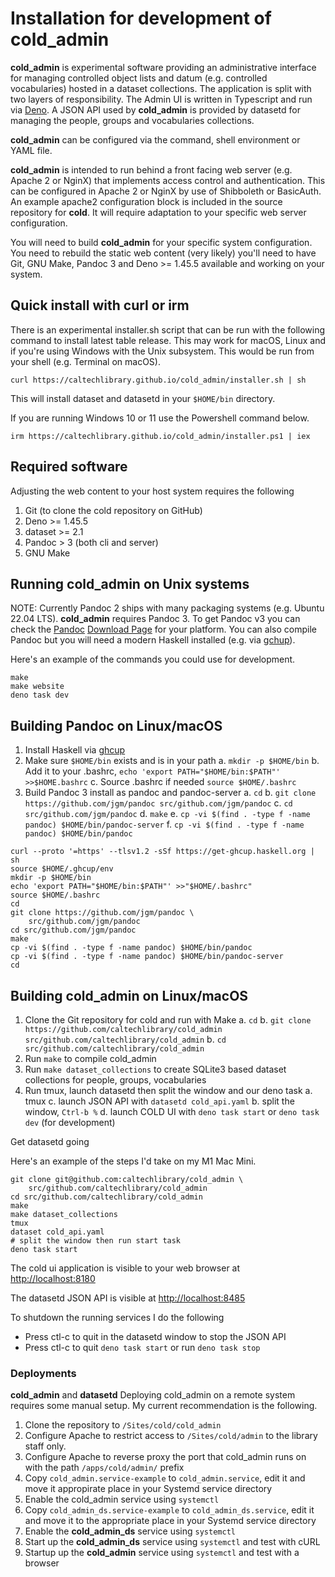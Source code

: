 
Installation for development of **cold_admin**
==============================================

**cold_admin** is experimental software providing an administrative interface for managing controlled object lists and datum (e.g. controlled vocabularies) hosted in a dataset collections. The application is split with two layers of responsibility. The Admin UI is written in Typescript and run via [Deno](https://deno.land). A JSON API used by __cold_admin__ is provided by datasetd for managing the people, groups and vocabularies collections.

**cold_admin** can be configured via the command, shell environment or YAML file.

**cold_admin** is intended to run behind a front facing web server (e.g. Apache 2 or NginX) that implements access control and authentication. This can be configured in Apache 2 or NginX by use of Shibboleth or BasicAuth.  An example apache2 configuration block is included in the source repository for **cold**. It will require adaptation to your specific web server configuration.

You will need to build **cold_admin** for your specific system configuration.  You need to rebuild the static web content (very likely) you'll need to have Git, GNU Make, Pandoc 3 and Deno >= 1.45.5 available and working on your system.

Quick install with curl or irm
------------------------------

There is an experimental installer.sh script that can be run with the
following command to install latest table release. This may work for
macOS, Linux and if you're using Windows with the Unix subsystem. This
would be run from your shell (e.g. Terminal on macOS).

~~~
curl https://caltechlibrary.github.io/cold_admin/installer.sh | sh
~~~

This will install dataset and datasetd in your `$HOME/bin` directory.

If you are running Windows 10 or 11 use the Powershell command
below.

~~~
irm https://caltechlibrary.github.io/cold_admin/installer.ps1 | iex
~~~

Required software
-----------------

Adjusting the web content to your host system requires the following

1. Git (to clone the cold repository on GitHub)
2. Deno >= 1.45.5
2. dataset >= 2.1
4. Pandoc > 3 (both cli and server)
5. GNU Make

Running cold_admin on Unix systems
-------------------------------

NOTE: Currently Pandoc 2 ships with many packaging systems (e.g. Ubuntu 22.04 LTS). **cold_admin** requires Pandoc 3. To get Pandoc v3 you can check the [Pandoc](https://pandoc.org) [Download Page](https://pandoc.org/downloads) for your platform. You can also compile Pandoc but you will need a modern Haskell installed (e.g. via [gchup](https://www.haskell.org/ghcup/)). 

Here's an example of the commands you could use for development.

~~~
make
make website
deno task dev
~~~

Building Pandoc on Linux/macOS
------------------------------

1. Install Haskell via [ghcup](https://www.haskell.org/ghcup/)
2. Make sure `$HOME/bin` exists and is in your path
    a. `mkdir -p $HOME/bin`
    b. Add it to your .bashrc, `echo 'export PATH="$HOME/bin:$PATH"' >>$HOME.bashrc`
    c. Source .bashrc if needed `source $HOME/.bashrc`
3. Build Pandoc 3 install as pandoc and pandoc-server
    a. `cd`
    b. `git clone https://github.com/jgm/pandoc src/github.com/jgm/pandoc`
    c. `cd src/github.com/jgm/pandoc`
    d. `make`
    e. `cp -vi $(find . -type f -name pandoc) $HOME/bin/pandoc-server`
    f. `cp -vi $(find . -type f -name pandoc) $HOME/bin/pandoc`

~~~
curl --proto '=https' --tlsv1.2 -sSf https://get-ghcup.haskell.org | sh
source $HOME/.ghcup/env
mkdir -p $HOME/bin
echo 'export PATH="$HOME/bin:$PATH"' >>"$HOME/.bashrc"
source $HOME/.bashrc
cd
git clone https://github.com/jgm/pandoc \
    src/github.com/jgm/pandoc
cd src/github.com/jgm/pandoc
make
cp -vi $(find . -type f -name pandoc) $HOME/bin/pandoc
cp -vi $(find . -type f -name pandoc) $HOME/bin/pandoc-server
cd
~~~

Building cold_admin on Linux/macOS
----------------------------------

1. Clone the Git repository for cold and run with Make
    a. `cd`
    b. `git clone https://github.com/caltechlibrary/cold_admin src/github.com/caltechlibrary/cold_admin`
    b. `cd src/github.com/caltechlibrary/cold_admin`
2. Run `make` to compile cold_admin
3. Run `make dataset_collections` to create SQLite3 based dataset collections for people, groups, vocabularies
4. Run tmux, launch datasetd then split the window and our deno task
    a. tmux
    c. launch JSON API with `datasetd cold_api.yaml`
    b. split the window, `Ctrl-b %`
    d. launch COLD UI with `deno task start` or `deno task dev` (for development)

Get datasetd going

Here's an example of the steps I'd take on my M1 Mac Mini. 

~~~
git clone git@github.com:caltechlibrary/cold_admin \
    src/github.com/caltechlibrary/cold_admin
cd src/github.com/caltechlibrary/cold_admin
make
make dataset_collections
tmux
dataset cold_api.yaml
# split the window then run start task
deno task start
~~~

The cold ui application is visible to your web browser at <http://localhost:8180>

The datasetd JSON API is visible at <http://localhost:8485>

To shutdown the running services I do the following

- Press ctl-c to quit in the datasetd window to stop the JSON API
- Press ctl-c to quit `deno task start` or run `deno task stop`

### Deployments

**cold_admin**  and **datasetd**
Deploying cold_admin on a remote system requires some manual setup.  My current recommendation is the following.

1. Clone the repository to `/Sites/cold/cold_admin`
2. Configure Apache to restrict access to `/Sites/cold/admin` to the library staff only.
3. Configure Apache to reverse proxy the port that cold_admin runs on with the path `/apps/cold/admin/` prefix
4. Copy `cold_admin.service-example` to `cold_admin.service`, edit it and move it appropirate place in your Systemd service directory
5. Enable the cold_admin service using `systemctl`
6. Copy `cold_admin_ds.service-example` to `cold_admin_ds.service`, edit it and move it to the appropriate place in your Systemd service directory
7. Enable the **cold_admin_ds** service using `systemctl`
8. Start up the **cold_admin_ds** service using `systemctl` and test with cURL
9. Startup up the **cold_admin** service using `systemctl` and test with a browser



